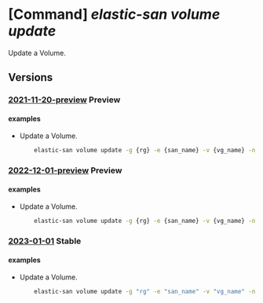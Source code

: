 # [Command] _elastic-san volume update_

Update a Volume.

## Versions

### [2021-11-20-preview](/Resources/mgmt-plane/L3N1YnNjcmlwdGlvbnMve30vcmVzb3VyY2Vncm91cHMve30vcHJvdmlkZXJzL21pY3Jvc29mdC5lbGFzdGljc2FuL2VsYXN0aWNzYW5zL3t9L3ZvbHVtZWdyb3Vwcy97fS92b2x1bWVzL3t9/2021-11-20-preview.xml) **Preview**

<!-- mgmt-plane /subscriptions/{}/resourcegroups/{}/providers/microsoft.elasticsan/elasticsans/{}/volumegroups/{}/volumes/{} 2021-11-20-preview -->

#### examples

- Update a Volume.
    ```bash
        elastic-san volume update -g {rg} -e {san_name} -v {vg_name} -n {volume_name} --size-gib 3
    ```

### [2022-12-01-preview](/Resources/mgmt-plane/L3N1YnNjcmlwdGlvbnMve30vcmVzb3VyY2Vncm91cHMve30vcHJvdmlkZXJzL21pY3Jvc29mdC5lbGFzdGljc2FuL2VsYXN0aWNzYW5zL3t9L3ZvbHVtZWdyb3Vwcy97fS92b2x1bWVzL3t9/2022-12-01-preview.xml) **Preview**

<!-- mgmt-plane /subscriptions/{}/resourcegroups/{}/providers/microsoft.elasticsan/elasticsans/{}/volumegroups/{}/volumes/{} 2022-12-01-preview -->

#### examples

- Update a Volume.
    ```bash
        elastic-san volume update -g {rg} -e {san_name} -v {vg_name} -n {volume_name} --size-gib 3
    ```

### [2023-01-01](/Resources/mgmt-plane/L3N1YnNjcmlwdGlvbnMve30vcmVzb3VyY2Vncm91cHMve30vcHJvdmlkZXJzL21pY3Jvc29mdC5lbGFzdGljc2FuL2VsYXN0aWNzYW5zL3t9L3ZvbHVtZWdyb3Vwcy97fS92b2x1bWVzL3t9/2023-01-01.xml) **Stable**

<!-- mgmt-plane /subscriptions/{}/resourcegroups/{}/providers/microsoft.elasticsan/elasticsans/{}/volumegroups/{}/volumes/{} 2023-01-01 -->

#### examples

- Update a Volume.
    ```bash
        elastic-san volume update -g "rg" -e "san_name" -v "vg_name" -n "volume_name" --size-gib 3
    ```
